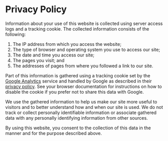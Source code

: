 # Privacy Policy

Information about your use of this website is collected using server access logs and a tracking
cookie. The collected information consists of the following:

1. The IP address from which you access the website;
1. The type of browser and operating system you use to access our site;
1. The date and time you access our site;
1. The pages you visit; and
1. The addresses of pages from where you followed a link to our site.

Part of this information is gathered using a tracking cookie set by the
[Google Analytics](https://www.google.com/analytics/) service and handled by Google as described in
their [privacy policy](https://www.google.com/privacy.html). See your browser documentation for
instructions on how to disable the cookie if you prefer not to share this data with Google.

We use the gathered information to help us make our site more useful to visitors and to better
understand how and when our site is used. We do not track or collect personally identifiable
information or associate gathered data with any personally identifying information from other sources.

By using this website, you consent to the collection of this data in the manner and for the purpose
described above.


